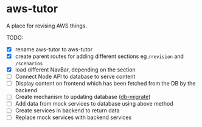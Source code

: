 # aws-tutor
A place for revising AWS things.

TODO: 
- [x] rename aws-tutor to aws-tutor
- [x] create parent routes for adding different sections eg `/revision` and `/scenarios`
- [x] load different NavBar, depending on the section
- [ ] Connect Node API to database to serve content
- [ ] Display content on frontend which has been fetched from the DB by the backend
- [ ] Create mechanism to updating database ([db-migrate](https://db-migrate.readthedocs.io/en/latest/Getting%20Started/installation/#new-instructions-since-v010x))
- [ ] Add data from mock services to database using above method
- [ ] Create services in backend to return data
- [ ] Replace mock services with backend services
